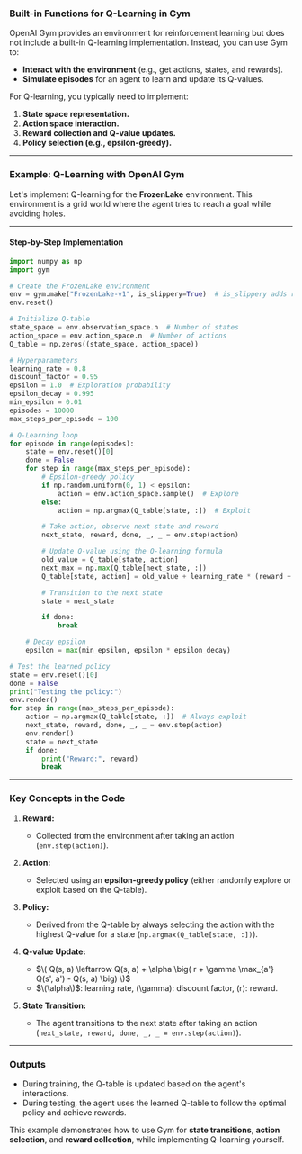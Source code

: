 ### Built-in Functions for Q-Learning in Gym

OpenAI Gym provides an environment for reinforcement learning but does not include a built-in Q-learning implementation. Instead, you can use Gym to:
- **Interact with the environment** (e.g., get actions, states, and rewards).
- **Simulate episodes** for an agent to learn and update its Q-values.

For Q-learning, you typically need to implement:
1. **State space representation.**
2. **Action space interaction.**
3. **Reward collection and Q-value updates.**
4. **Policy selection (e.g., epsilon-greedy).**

---

### Example: Q-Learning with OpenAI Gym

Let's implement Q-learning for the **FrozenLake** environment. This environment is a grid world where the agent tries to reach a goal while avoiding holes.

---

#### Step-by-Step Implementation

```python
import numpy as np
import gym

# Create the FrozenLake environment
env = gym.make("FrozenLake-v1", is_slippery=True)  # is_slippery adds randomness
env.reset()

# Initialize Q-table
state_space = env.observation_space.n  # Number of states
action_space = env.action_space.n  # Number of actions
Q_table = np.zeros((state_space, action_space))

# Hyperparameters
learning_rate = 0.8
discount_factor = 0.95
epsilon = 1.0  # Exploration probability
epsilon_decay = 0.995
min_epsilon = 0.01
episodes = 10000
max_steps_per_episode = 100

# Q-Learning loop
for episode in range(episodes):
    state = env.reset()[0]
    done = False
    for step in range(max_steps_per_episode):
        # Epsilon-greedy policy
        if np.random.uniform(0, 1) < epsilon:
            action = env.action_space.sample()  # Explore
        else:
            action = np.argmax(Q_table[state, :])  # Exploit

        # Take action, observe next state and reward
        next_state, reward, done, _, _ = env.step(action)

        # Update Q-value using the Q-learning formula
        old_value = Q_table[state, action]
        next_max = np.max(Q_table[next_state, :])
        Q_table[state, action] = old_value + learning_rate * (reward + discount_factor * next_max - old_value)

        # Transition to the next state
        state = next_state

        if done:
            break

    # Decay epsilon
    epsilon = max(min_epsilon, epsilon * epsilon_decay)

# Test the learned policy
state = env.reset()[0]
done = False
print("Testing the policy:")
env.render()
for step in range(max_steps_per_episode):
    action = np.argmax(Q_table[state, :])  # Always exploit
    next_state, reward, done, _, _ = env.step(action)
    env.render()
    state = next_state
    if done:
        print("Reward:", reward)
        break
```

---

### Key Concepts in the Code

1. **Reward:**  
   - Collected from the environment after taking an action (`env.step(action)`).

2. **Action:**  
   - Selected using an **epsilon-greedy policy** (either randomly explore or exploit based on the Q-table).

3. **Policy:**  
   - Derived from the Q-table by always selecting the action with the highest Q-value for a state (`np.argmax(Q_table[state, :])`).

4. **Q-value Update:**
   - $`\( Q(s, a) \leftarrow Q(s, a) + \alpha \big( r + \gamma \max_{a'} Q(s', a') - Q(s, a) \big) \)`$
   - $`\(\alpha\)`$: learning rate, \(\gamma\): discount factor, \(r\): reward.

5. **State Transition:**
   - The agent transitions to the next state after taking an action (`next_state, reward, done, _, _ = env.step(action)`).

---

### Outputs

- During training, the Q-table is updated based on the agent's interactions.
- During testing, the agent uses the learned Q-table to follow the optimal policy and achieve rewards.

This example demonstrates how to use Gym for **state transitions**, **action selection**, and **reward collection**, while implementing Q-learning yourself.
